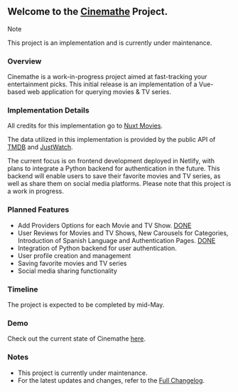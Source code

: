 ## Welcome to the [Cinemathe](https://cinemathe.netlify.app/) Project.
> [!NOTE]  
> This project is an implementation and is currently under maintenance.

### Overview

Cinemathe is a work-in-progress project aimed at fast-tracking your entertainment picks. This initial release is an implementation of a Vue-based web application for querying movies & TV series.

### Implementation Details

All credits for this implementation go to [Nuxt Movies](https://github.com/tastejs/nuxt-movies).

The data utilized in this implementation is provided by the public API of [TMDB](https://www.themoviedb.org/) and [JustWatch](https://www.justwatch.com).

The current focus is on frontend development deployed in Netlify, with plans to integrate a Python backend for authentication in the future. This backend will enable users to save their favorite movies and TV series, as well as share them on social media platforms. Please note that this project is a work in progress.

### Planned Features
- Add Providers Options for each Movie and TV Show. [DONE](https://github.com/imprvhub/cinemathe/commit/b3d8fe465590818b4e720eb0ed045dec533521f1)
- User Reviews for Movies and TV Shows, New Carousels for Categories, Introduction of Spanish Language and Authentication Pages. [DONE](https://github.com/imprvhub/Cinemathe/releases/tag/v0.4.0)
- Integration of Python backend for user authentication. 
- User profile creation and management
- Saving favorite movies and TV series
- Social media sharing functionality

### Timeline

The project is expected to be completed by mid-May.

### Demo

Check out the current state of Cinemathe [here](https://cinemathe.netlify.app).

### Notes

- This project is currently under maintenance.
- For the latest updates and changes, refer to the [Full Changelog](https://github.com/imprvhub/cinemathe/compare/v0.1.0...v0.4.0).
